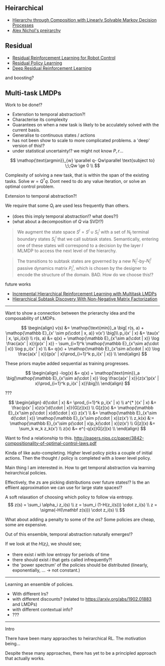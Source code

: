 

## Heirarchical

- [Hierarchy through Composition with Linearly Solvable Markov Decision Processes](https://arxiv.org/abs/1612.02757)
- [Alex Nichol's preirarchy](https://blog.aqnichol.com/2019/07/24/competing-in-the-obstacle-tower-challenge/)


## Residual

- [Residual Reinforcement Learning for Robot Control](https://arxiv.org/pdf/1812.03201.pdf)
- [Residual Policy Learning](https://arxiv.org/abs/1812.06298)
- [Deep Residual Reinforcement Learning](https://arxiv.org/abs/1905.01072)



and boosting?


## Multi-task LMDPs

Work to be done!?

- Extenstion to temporal abstraction?!
- Characterise its complexity
- Guarantees on when a new task is likely to be acculately solved with the current basis.
- Generalise to continuous states / actions
- has not been show to scale to more complicated problems. a 'deep' version of this!?
- under statistical uncertainty!? we might not know $P, r$...


$$
\mathop{\text{argmin}}_{w} \parallel q- Qw\parallel \text{subject to} \;\;Qw \ge 0 \\
$$

Complexity of solving a new task, that is within the span of the existing tasks.
Solve $w = Q^{\dagger}q$. Dont need to do any value iteration, or solve an optimal control problem.

Extension to temporal abstraction?!

We require that some $Q_i$ are used less frequently than others.

- (does this imply temporal abstraction!? what does?!)
- (what about a decomposition of $Q$ via SVD!?)


> We augment the state space $S^l = S^l \cup S^l_t$ with a set of $N_t$ terminal boundary states $S^l_t$ that we call subtask states. Semantically, entering one of these states will correspond to a decision by the layer $l$ MLMDP to access the next level of the hierarchy.


> The transitions to subtask states are governed by a new $N^l_t$-by-$N^l_i$ passive dynamics matrix $P^l_t$, which is chosen by the designer to encode the structure of the domain. BAD. How do we choose this!?


future works

- [Incremental Hierarchical Reinforcement Learning with Multitask LMDPs](https://openreview.net/forum?id=Hye6uoC9tm)
- [Hierarchical Subtask Discovery With Non-Negative Matrix Factorization](https://arxiv.org/abs/1708.00463)

***

Want to show a connection between the prierarchy idea and the composability of LMDPs.

$$
\begin{align}
v(s) &= \mathop{\text{min}}_a \big[ r(s, a) + \mathop{\mathbb E}_{x' \sim p(\cdot | x, a)} v(x') \big]\\
p_i(x' | x) &= \tau(x' | x, \pi_i(x)) \\
r(s, a) &= q(x) +  \mathop{\mathbb E}_{x'\sim a(\cdot | x)} \log \frac{a(x' | x)}{p(x' | x)} - \sum_{i=1}^k \mathop{\mathbb E}_{x'\sim a(\cdot | x)} \log p_i(x' | x) \\
&= q(x) +  \mathop{\mathbb E}_{x'\sim a(\cdot | x)} \log \frac{a(x' | x)}{p(x' | x)\prod_{i=1}^k p_i(x' | x)} \\
\end{align}
$$

These priors maybe added sequential as training progresses.

$$
\begin{align}
-log(x) &= q(x) + \mathop{\text{min}}_a \big[\mathop{\mathbb E}_{x'\sim a(\cdot | x)} \log \frac{a(x' | x)}{z(x')p(x' | x)\prod_{i=1}^k p_i(x' | x)}\big]\\
\end{align}
$$

???

$$
\begin{align}
d(\cdot | x) &= \prod_{i=1}^k p_i(x' | x) \\
a^{* }(x' | x) &= \frac{p(x' | x)z(x')d(\cdot | x)}{G[z](x)} \\
G[z](x) &= \mathop{\mathbb E}_{x'\sim p(\cdot | x)d(\cdot | x)} z(x') \\
&=  \mathop{\mathbb E}_{x'\sim d(\cdot | x)} \mathop{\mathbb E}_{x'\sim p(\cdot | x)}z(x') \\
z_k(x) &:= \mathop{\mathbb E}_{x'\sim p(\cdot | x)p_k(\cdot | x)}z(x') \\
G[z](x) &= \sum_k w_k z_k(x') \\
z(x) &= e^{-q(x)}G[z](x) \\
\end{align}
$$


Want to find a relationship to this.
http://papers.nips.cc/paper/3842-compositionality-of-optimal-control-laws.pdf


Kinda of like auto-completing. Higher level policy picks a couple of initial actions. Then the thought / policy is completed with a lower level policy.


Main thing I am interested in. How to get temporal abstraction via learning heirarchical policies.

Effectively, the $z$s are picking distributions over future states!? Is the an effiient approximation we can use for large state spaces!?


A soft relaxation of choosing which policy to follow via entropy.
$$
z(s) = \sum_i \alpha_i z_i(s) \\
z = \sum_i (1-H(z_i(s))) \cdot z_i(s) \\
z = \sigma(-H(\mathbf z(s)))  \cdot z_i(s) \\
$$

What about adding a penalty to some of the $\alpha$s? Some policies are cheap, some are expensive.

Out of this ensemble, temporal abstraction naturally emerges!?

If we look at the $H(z_i)$, we should see;
- there exist $i$ with low entropy for periods of time
- there should exist $i$ that gets called infrequently?!
- the 'power spectrum' of the policies should be distributed (linearly, exponentially, ... -> not constant.)

***

Learning an ensemble of policies.
- With different lrs?
- with different discounts? (related to https://arxiv.org/abs/1902.01883 and LMDPs)
- with different contextual info?
- ???



***

Intro

There have been many appraoches to heirarchical RL. The motivation being...

Despite these many approaches, there has yet to be a principled approach that actually works.

